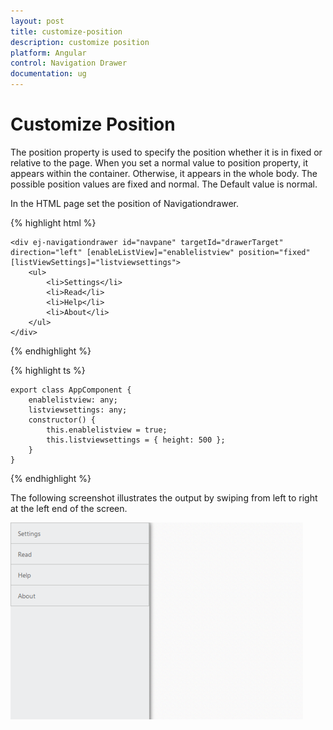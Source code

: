 ```yaml
---
layout: post
title: customize-position
description: customize position
platform: Angular
control: Navigation Drawer
documentation: ug
---
```


# Customize Position

The position property is used to specify the position whether it is in fixed or relative to the page. When you set a normal value to position property, it appears within the container. Otherwise, it appears in the whole body. The possible position values are fixed and normal. The Default value is normal.

In the HTML page set the position of Navigationdrawer.

{% highlight html %}

    <div ej-navigationdrawer id="navpane" targetId="drawerTarget" direction="left" [enableListView]="enablelistview" position="fixed" [listViewSettings]="listviewsettings">
        <ul>
            <li>Settings</li>
            <li>Read</li>
            <li>Help</li>
            <li>About</li>
        </ul>  
    </div>

{% endhighlight %}

{% highlight ts %}
 
    export class AppComponent {
        enablelistview: any;
        listviewsettings: any;
        constructor() {
            this.enablelistview = true;
            this.listviewsettings = { height: 500 };
        }
    }

{% endhighlight %}

The following screenshot illustrates the output by swiping from left to right at the left end of the screen.

![](customize-position_images\customize-position_img1.png)

